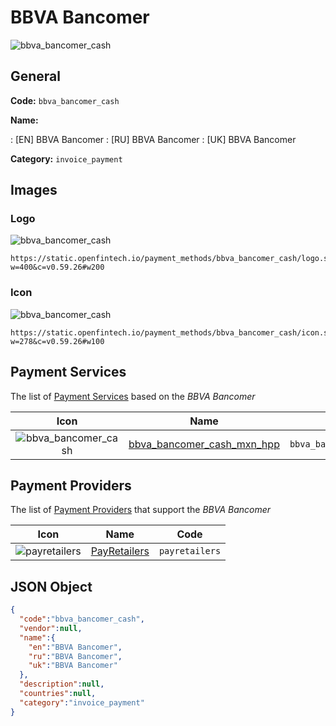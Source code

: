 
# BBVA Bancomer 
![bbva_bancomer_cash](https://static.openfintech.io/payment_methods/bbva_bancomer_cash/logo.svg?w=400&c=v0.59.26#w200)  

## General 
**Code:** `bbva_bancomer_cash` 
 
**Name:** 
 
:	[EN] BBVA Bancomer 
:	[RU] BBVA Bancomer 
:	[UK] BBVA Bancomer 
 
**Category:** `invoice_payment` 
 

## Images 

### Logo 
![bbva_bancomer_cash](https://static.openfintech.io/payment_methods/bbva_bancomer_cash/logo.svg?w=400&c=v0.59.26#w200)  

```
https://static.openfintech.io/payment_methods/bbva_bancomer_cash/logo.svg?w=400&c=v0.59.26#w200
```  

### Icon 
![bbva_bancomer_cash](https://static.openfintech.io/payment_methods/bbva_bancomer_cash/icon.svg?w=278&c=v0.59.26#w100)  

```
https://static.openfintech.io/payment_methods/bbva_bancomer_cash/icon.svg?w=278&c=v0.59.26#w100
```  

## Payment Services 
 
The list of [Payment Services](/payment-services/) based on the _BBVA Bancomer_ 

|Icon|Name|Code| 
|:---:|:---:|:---:| 
|![bbva_bancomer_cash](https://static.openfintech.io/payment_methods/bbva_bancomer_cash/icon.svg?w=278&c=v0.59.26#w100) |[bbva_bancomer_cash_mxn_hpp](/payment-services/bbva_bancomer_cash_mxn_hpp/)|`bbva_bancomer_cash_mxn_hpp`| 
 

## Payment Providers 
 
The list of [Payment Providers](/payment-providers/) that support the _BBVA Bancomer_ 

|Icon|Name|Code| 
|:---:|:---:|:---:| 
|![payretailers](https://static.openfintech.io/payment_providers/payretailers/icon.svg?w=278&c=v0.59.26#w100) |[PayRetailers](/payment-providers/payretailers/)|`payretailers`| 
 

## JSON Object 

```json
{
  "code":"bbva_bancomer_cash",
  "vendor":null,
  "name":{
    "en":"BBVA Bancomer",
    "ru":"BBVA Bancomer",
    "uk":"BBVA Bancomer"
  },
  "description":null,
  "countries":null,
  "category":"invoice_payment"
}
```  

